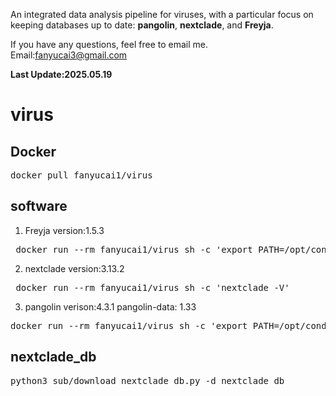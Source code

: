 An integrated data analysis pipeline for viruses, with a particular focus on keeping databases up to date: **pangolin**, **nextclade**, and **Freyja**.

If you have any questions, feel free to email me.
Email:fanyucai3@gmail.com

**Last Update:2025.05.19**

# virus

## Docker

<pre>docker pull fanyucai1/virus</pre> 

## software

1.  Freyja version:1.5.3
<pre> docker run --rm fanyucai1/virus sh -c 'export PATH=/opt/conda/envs/Freyja/bin:$PATH && /opt/conda/envs/Freyja/bin/fryja --help'</pre>

2.  nextclade version:3.13.2
<pre> docker run --rm fanyucai1/virus sh -c 'nextclade -V'</pre> 

3.  pangolin verison:4.3.1 pangolin-data: 1.33
<pre>
docker run --rm fanyucai1/virus sh -c 'export PATH=/opt/conda/envs/pangolin/bin:$PATH && pangolin --all-versions'
</pre>

## nextclade_db

<pre>python3 sub/download_nextclade_db.py -d nextclade_db</pre> 




